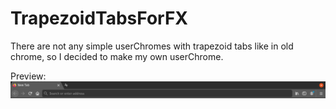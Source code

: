 # TrapezoidTabsForFX
There are not any simple userChromes with trapezoid tabs like in old chrome, so I decided to make my own userChrome.

Preview:
![](https://raw.githubusercontent.com/HolyPolyRoly/TrapezoidTabsForFX/master/xul.png)
